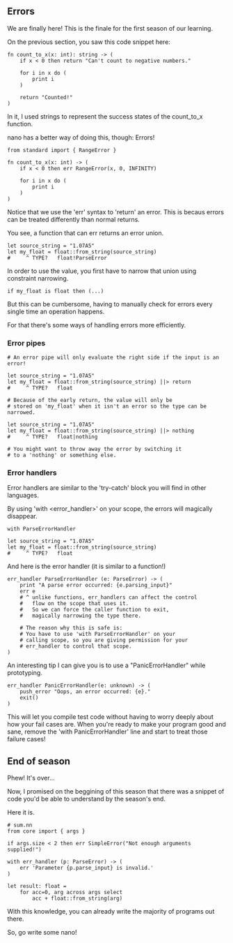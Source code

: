 ## Errors

We are finally here! This is the finale for the first season of our learning.

On the previous section, you saw this code snippet here:

```nano
fn count_to_x(x: int): string -> (
	if x < 0 then return "Can't count to negative numbers."

	for i in x do (
		print i
	)

	return "Counted!"
)
```

In it, I used strings to represent the success states of the count_to_x function.

nano has a better way of doing this, though: Errors!

```nano
from standard import { RangeError }

fn count_to_x(x: int) -> (
	if x < 0 then err RangeError(x, 0, INFINITY)

	for i in x do (
		print i
	)
)
```

Notice that we use the 'err' syntax to 'return' an error. This is becaus errors can be treated differently than normal returns.

You see, a function that can err returns an error union.

```nano
let source_string = "1.07A5"
let my_float = float::from_string(source_string)
#     ^ TYPE?   float!ParseError
```

In order to use the value, you first have to narrow that union using constraint narrowing.

```nano
if my_float is float then (...)
```

But this can be cumbersome, having to manually check for errors every single time an operation happens.

For that there's some ways of handling errors more efficiently.

### Error pipes

```nano
# An error pipe will only evaluate the right side if the input is an error!

let source_string = "1.07A5"
let my_float = float::from_string(source_string) ||> return
#     ^ TYPE?   float

# Because of the early return, the value will only be
# stored on 'my_float' when it isn't an error so the type can be narrowed.
```

```nano
let source_string = "1.07A5"
let my_float = float::from_string(source_string) ||> nothing
#     ^ TYPE?   float|nothing

# You might want to throw away the error by switching it
# to a 'nothing' or something else.
```

### Error handlers

Error handlers are similar to the 'try-catch' block you will find in other languages.

By using 'with &lt;error_handler&gt;' on your scope, the errors will magically disappear.

```nano
with ParseErrorHandler

let source_string = "1.07A5"
let my_float = float::from_string(source_string)
#     ^ TYPE?   float
```

And here is the error handler (it is similar to a function!)

```nano
err_handler ParseErrorHandler (e: ParseError) -> (
	print "A parse error occurred: {e.parsing_input}"
	err e
	# ^ unlike functions, err_handlers can affect the control
	#   flow on the scope that uses it.
	#   So we can force the caller function to exit,
	#   magically narrowing the type there.

	# The reason why this is safe is:
	# You have to use 'with ParseErrorHandler' on your
	# calling scope, so you are giving permission for your
	# err_handler to control that scope.
)
```

An interesting tip I can give you is to use a "PanicErrorHandler" while prototyping.

```nano
err_handler PanicErrorHandler(e: unknown) -> (
	push_error "Oops, an error occurred: {e}."
	exit()
)
```

This will let you compile test code without having to worry deeply about how your fail cases are. When you're ready to make your program good and sane, remove the 'with PanicErrorHandler' line and start to treat those failure cases!

## End of season

Phew! It's over...

Now, I promised on the beggining of this season that there was a snippet of code you'd be able to understand by the season's end.

Here it is.

```nano
# sum.nn
from core import { args }

if args.size < 2 then err SimpleError("Not enough arguments supplied!")

with err_handler (p: ParseError) -> (
	err 'Parameter {p.parse_input} is invalid.'
)

let result: float =
	for acc=0, arg across args select
		acc + float::from_string(arg)
```

With this knowledge, you can already write the majority of programs out there.

So, go write some nano!
